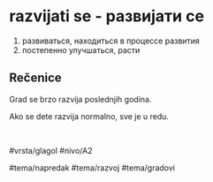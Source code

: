 # razvijati se - развијати се

1. развиваться, находиться в процессе развития  
2. постепенно улучшаться, расти

## Rečenice

Grad se brzo razvija poslednjih godina.

Ako se dete razvija normalno, sve je u redu.

<br>

#vrsta/glagol
#nivo/A2

#tema/napredak
#tema/razvoj
#tema/gradovi

